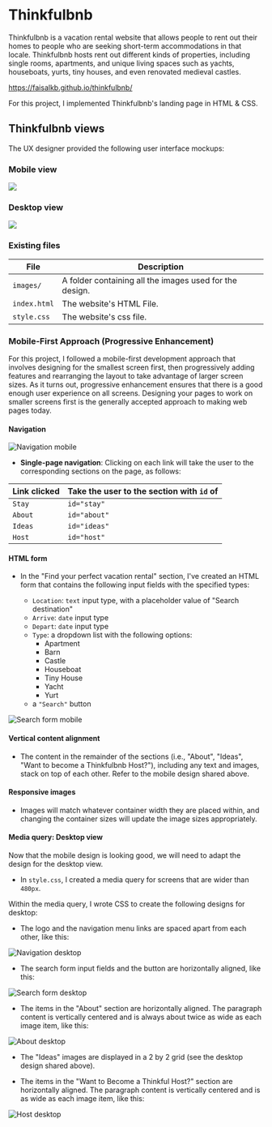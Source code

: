 # Thinkfulbnb

Thinkfulbnb is a vacation rental website that allows people to rent out their homes to people who are seeking short-term accommodations in that locale. Thinkfulbnb hosts rent out different kinds of properties, including single rooms, apartments, and unique living spaces such as yachts, houseboats, yurts, tiny houses, and even renovated medieval castles.

https://faisalkb.github.io/thinkfulbnb/

For this project, I implemented Thinkfulbnb's landing page in HTML & CSS.

## Thinkfulbnb views

The UX designer provided the following user interface mockups:

### Mobile view

![](images/Thinkfulbnb-mobile.png)

### Desktop view

![](images/Thinkfulbnb-desktop.png)

### Existing files

| File         | Description                                                             |
| ------------ | ----------------------------------------------------------------------- |
| `images/`    | A folder containing all the images used for the design.                 |
| `index.html` | The website's HTML File.                                                |
| `style.css`  | The website's css file.                                                 |



### Mobile-First Approach (Progressive Enhancement)

For this project, I followed a mobile-first development approach that involves designing for the smallest screen first, then progressively adding features and rearranging the layout to take advantage of larger screen sizes. As it turns out, progressive enhancement ensures that there is a good enough user experience on all screens. Designing your pages to work on smaller screens first is the generally accepted approach to making web pages today.

#### Navigation


![Navigation mobile](./images/navigation-mobile.png)

- **Single-page navigation**: Clicking on each link will take the user to the corresponding sections on the page, as follows:

| Link clicked | Take the user to the section with `id` of |
| ------------ | ----------------------------------------- |
| `Stay`       | `id="stay"`                               |
| `About`      | `id="about"`                              |
| `Ideas`      | `id="ideas"`                              |
| `Host`       | `id="host"`                               |

#### HTML form

- In the "Find your perfect vacation rental" section, I've created an HTML form that contains the following input fields with the specified types:

  - `Location`: `text` input type, with a placeholder value of "Search destination"
  - `Arrive`: `date` input type
  - `Depart`: `date` input type
  - `Type`: a dropdown list with the following options:
    - Apartment
    - Barn
    - Castle
    - Houseboat
    - Tiny House
    - Yacht
    - Yurt
  - a `"Search"` button

![Search form mobile](./images/search-form-mobile.png)

#### Vertical content alignment

- The content in the remainder of the sections (i.e., "About", "Ideas", "Want to become a Thinkfulbnb Host?"), including any text and images, stack on top of each other. Refer to the mobile design shared above.

#### Responsive images

- Images will match whatever container width they are placed within, and changing the container sizes will update the image sizes appropriately.

#### Media query: Desktop view

Now that the mobile design is looking good, we will need to adapt the design for the desktop view.

- In `style.css`, I created a media query for screens that are wider than `480px`.

Within the media query, I wrote CSS to create the following designs for desktop:

- The logo and the navigation menu links are spaced apart from each other, like this:

![Navigation desktop](./images/navigation-desktop.png)

- The search form input fields and the button are horizontally aligned, like this:

![Search form desktop](./images/search-form-desktop.png)

- The items in the "About" section are horizontally aligned. The paragraph content is vertically centered and is always about twice as wide as each image item, like this:

![About desktop](./images/about-desktop.png)

- The "Ideas" images are displayed in a 2 by 2 grid (see the desktop design shared above).

- The items in the "Want to Become a Thinkful Host?" section are horizontally aligned. The paragraph content is vertically centered and is as wide as each image item, like this:

![Host desktop](./images/host-desktop.png)
